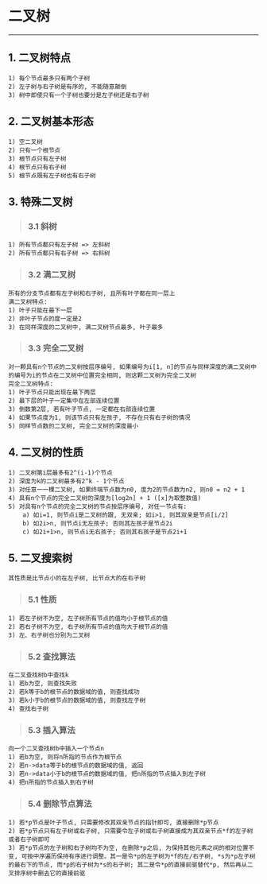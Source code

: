 # **二叉树** #
*** 

## **1. 二叉树特点** ##
    1) 每个节点最多只有两个子树
    2) 左子树与右子树是有序的, 不能随意颠倒
    3) 树中即使只有一个子树也要分是左子树还是右子树


## **2. 二叉树基本形态** ##
    1) 空二叉树
    2) 只有一个根节点
    3) 根节点只有左子树
    4) 根节点只有右子树
    5) 根节点既有左子树也有右子树


## **3. 特殊二叉树** ##
> ### **3.1 斜树** ###
    1) 所有节点都只有左子树 => 左斜树
    2) 所有节点都只有右子树 => 右斜树
> ### **3.2 满二叉树** ###
    所有的分支节点都有左子树和右子树, 且所有叶子都在同一层上  
    满二叉树特点:
    1) 叶子只能在最下一层
    2) 非叶子节点的度一定是2
    3) 在同样深度的二叉树中, 满二叉树节点最多, 叶子最多
> ### **3.3 完全二叉树** ###
    对一颗具有n个节点的二叉树按层序编号, 如果编号为i[1, n]的节点与同样深度的满二叉树中的编号为i的节点在二叉树中位置完全相同, 则这颗二叉树为完全二叉树  
    完全二叉树特点:
    1) 叶子节点只能出现在最下两层
    2) 最下层的叶子一定集中在左部连续位置
    3) 倒数第2层, 若有叶子节点, 一定都在右部连续位置
    4) 如果节点度为1, 则该节点只有左孩子, 不存在只有右子树的情况
    5) 同样节点数的二叉树, 完全二叉树的深度最小


## **4. 二叉树的性质** ##
    1) 二叉树第i层最多有2^(i-1)个节点
    2) 深度为k的二叉树最多有2^k - 1个节点
    3) 对任意一一棵二叉树, 如果终端节点数为n0, 度为2的节点数为n2, 则n0 = n2 + 1
    4) 具有n个节点的完全二叉树的深度为[log2n] + 1 ([x]为取整数值)
    5) 对具有n个节点的完全二叉树的节点按层序编号, 对任一节点有:
        a) 如i=1, 则节点i是二叉树的跟, 无双亲; 如i>1, 则其双亲是节点[i/2]
        b) 如2i>n, 则节点i无左孩子; 否则其左孩子是节点2i
        c) 如2i+1>n, 则节点i无右孩子; 否则其右孩子是节点2i+1



## **5. 二叉搜索树** ##
    其性质是比节点小的在左子树, 比节点大的在右子树
> ### **5.1 性质** ###
    1) 若左子树不为空, 左子树所有节点的值均小于根节点的值
    2) 若右子树不为空, 右子树所有节点的值均大于根节点的值
    3) 左、右子树也分别为二叉树
> ### **5.2 查找算法** ###
    在二叉查找树b中查找k  
    1) 若b为空, 则查找失败
    2) 若k等于b的根节点的数据域的值, 则查找成功
    3) 若k小于b的根节点的数据域的值, 则查找左子树
    4) 查找右子树
> ### **5.3 插入算法** ###
    向一个二叉查找树b中插入一个节点n  
    1) 若b为空, 则将n所指的节点作为根节点
    2) 若n->data等于b的根节点的数据域的值, 返回
    3) 若n->data小于b的根节点的数据域的值, 把n所指的节点插入到左子树
    4) 把n所指的节点插入到右子树
> ### **5.4 删除节点算法** ###
    1) 若*p节点是叶子节点, 只需要修改其双亲节点的指针即可, 直接删除*p节点
    2) 若*p节点只有左子树或右子树, 只需要令左子树或右子树直接成为其双亲节点*f的左子树或者右子树即可
    3) 若*p节点的左子树和右子树均不为空, 在删除*p之后, 为保持其他元素之间的相对位置不变, 可按中序遍历保持有序进行调整。其一是令*p的左子树为*f的左/右子树, *s为*p左子树的最右下的节点, 而*p的右子树为*s的右子树; 其二是令*p的直接前驱替代*p, 然后再从二叉排序树中删去它的直接前驱
